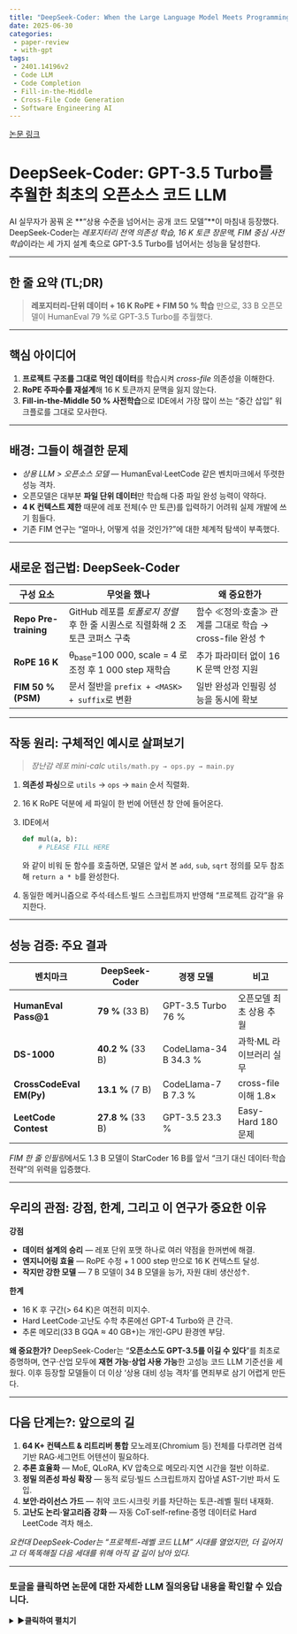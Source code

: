 ```yaml
---
title: "DeepSeek-Coder: When the Large Language Model Meets Programming -- The Rise of Code Intelligence"
date: 2025-06-30
categories:
 - paper-review
 - with-gpt
tags:
 - 2401.14196v2
 - Code LLM
 - Code Completion
 - Fill-in-the-Middle
 - Cross-File Code Generation
 - Software Engineering AI
---
```


[논문 링크](https://arxiv.org/abs/2401.14196v2)


# DeepSeek-Coder: GPT-3.5 Turbo를 추월한 최초의 오픈소스 코드 LLM

AI 실무자가 꿈꿔 온 \*\*“상용 수준을 넘어서는 공개 코드 모델”\*\*이 마침내 등장했다. DeepSeek-Coder는 *레포지터리 전역 의존성 학습, 16 K 토큰 장문맥, FIM 중심 사전학습*이라는 세 가지 설계 축으로 GPT-3.5 Turbo를 넘어서는 성능을 달성한다.

---

## 한 줄 요약 (TL;DR)

> **레포지터리-단위 데이터 + 16 K RoPE + FIM 50 % 학습** 만으로, 33 B 오픈모델이 HumanEval 79 %로 GPT-3.5 Turbo를 추월했다.
<!--more-->
---

## 핵심 아이디어

1. **프로젝트 구조를 그대로 먹인 데이터**를 학습시켜 *cross-file* 의존성을 이해한다.
2. **RoPE 주파수를 재설계**해 16 K 토큰까지 문맥을 잃지 않는다.
3. **Fill-in-the-Middle 50 % 사전학습**으로 IDE에서 가장 많이 쓰는 “중간 삽입” 워크플로를 그대로 모사한다.

---

## 배경: 그들이 해결한 문제

* *상용 LLM > 오픈소스 모델* — HumanEval·LeetCode 같은 벤치마크에서 뚜렷한 성능 격차.
* 오픈모델은 대부분 **파일 단위 데이터**만 학습해 다중 파일 완성 능력이 약하다.
* **4 K 컨텍스트 제한** 때문에 레포 전체(수 만 토큰)를 입력하기 어려워 실제 개발에 쓰기 힘들다.
* 기존 FIM 연구는 “얼마나, 어떻게 섞을 것인가?”에 대한 체계적 탐색이 부족했다.

---

## 새로운 접근법: **DeepSeek-Coder**

| 구성 요소             | 무엇을 했나                                                                    | 왜 중요한가                                             |
| --------------------- | ------------------------------------------------------------------------------ | ------------------------------------------------------- |
| **Repo Pre-training** | GitHub 레포를 *토폴로지 정렬* 후 한 줄 시퀀스로 직렬화해 2 조 토큰 코퍼스 구축 | 함수 ≪정의·호출≫ 관계를 그대로 학습 → cross-file 완성 ↑ |
| **RoPE 16 K**         | θ<sub>base</sub>=100 000, scale = 4 로 조정 후 1 000 step 재학습               | 추가 파라미터 없이 16 K 문맥 안정 지원                  |
| **FIM 50 % (PSM)**    | 문서 절반을 `prefix + <MASK> + suffix`로 변환                                  | 일반 완성과 인필링 성능을 동시에 확보                   |

---

## 작동 원리: 구체적인 예시로 살펴보기

> *장난감 레포 mini-calc*
> `utils/math.py → ops.py → main.py`

1. **의존성 파싱**으로 `utils` → `ops` → `main` 순서 직렬화.
2. 16 K RoPE 덕분에 세 파일이 한 번에 어텐션 창 안에 들어온다.
3. IDE에서

   ```python
   def mul(a, b):
       # PLEASE FILL HERE
   ```

   와 같이 비워 둔 함수를 호출하면, 모델은 앞서 본 `add`, `sub`, `sqrt` 정의를 모두 참조해 `return a * b`를 완성한다.
4. 동일한 메커니즘으로 주석·테스트·빌드 스크립트까지 반영해 “프로젝트 감각”을 유지한다.

---

## 성능 검증: 주요 결과

| 벤치마크                 | DeepSeek-Coder    | 경쟁 모델             | 비고                    |
| ------------------------ | ----------------- | --------------------- | ----------------------- |
| **HumanEval Pass\@1**    | **79 %** (33 B)   | GPT-3.5 Turbo 76 %    | 오픈모델 최초 상용 추월 |
| **DS-1000**              | **40.2 %** (33 B) | CodeLlama-34 B 34.3 % | 과학·ML 라이브러리 실무 |
| **CrossCodeEval EM(Py)** | **13.1 %** (7 B)  | CodeLlama-7 B 7.3 %   | cross-file 이해 1.8×    |
| **LeetCode Contest**     | **27.8 %** (33 B) | GPT-3.5 23.3 %        | Easy-Hard 180문제       |

*FIM 한 줄 인필링*에서도 1.3 B 모델이 StarCoder 16 B를 앞서 “크기 대신 데이터·학습 전략”의 위력을 입증했다.

---

## 우리의 관점: 강점, 한계, 그리고 이 연구가 중요한 이유

**강점**

* **데이터 설계의 승리** — 레포 단위 포맷 하나로 여러 약점을 한꺼번에 해결.
* **엔지니어링 효율** — RoPE 수정 + 1 000 step 만으로 16 K 컨텍스트 달성.
* **작지만 강한 모델** — 7 B 모델이 34 B 모델을 능가, 자원 대비 생산성↑.

**한계**

* 16 K 후 구간(> 64 K)은 여전히 미지수.
* Hard LeetCode·고난도 수학 추론에선 GPT-4 Turbo와 큰 간극.
* 추론 메모리(33 B GQA ≈ 40 GB+)는 개인-GPU 환경엔 부담.

**왜 중요한가?**
DeepSeek-Coder는 “**오픈소스도 GPT-3.5를 이길 수 있다**”를 최초로 증명하며, 연구·산업 모두에 **재현 가능·상업 사용 가능**한 고성능 코드 LLM 기준선을 세웠다. 이후 등장할 모델들이 더 이상 ‘상용 대비 성능 격차’를 면죄부로 삼기 어렵게 만든다.

---

## 다음 단계는?: 앞으로의 길

1. **64 K+ 컨텍스트 & 리트리버 통합**
   모노레포(Chromium 등) 전체를 다루려면 검색 기반 RAG·세그먼트 어텐션이 필요하다.
2. **추론 효율화** — MoE, QLoRA, KV 압축으로 메모리·지연 시간을 절반 이하로.
3. **정밀 의존성 파싱 확장** — 동적 로딩·빌드 스크립트까지 잡아낼 AST-기반 파서 도입.
4. **보안·라이선스 가드** — 취약 코드·시크릿 키를 차단하는 토큰-레벨 필터 내재화.
5. **고난도 논리·알고리즘 강화** — 자동 CoT·self-refine·증명 데이터로 Hard LeetCode 격차 해소.

*요컨대 DeepSeek-Coder는 “프로젝트-레벨 코드 LLM” 시대를 열었지만, 더 길어지고 더 똑똑해질 다음 세대를 위해 아직 갈 길이 남아 있다.*



---

### 토글을 클릭하면 논문에 대한 자세한 LLM 질의응답 내용을 확인할 수 있습니다.

<details markdown="block">
<summary>▶️<strong>클릭하여 펼치기</strong></summary>


# 프롬프트 1.1.1 (연구의 공백)

```
"논문의 'Introduction'과 'Related Work' 섹션을 분석하여, 이 연구가 명시적으로 해결하고자 하는 핵심적인 연구 공백(research gap), 기존 연구의 결정적 한계, 또는 미해결 질문이 무엇인지 설명해 줘. 저자들이 설명하는, 이 논문 출판 시점의 '최신 기술(state of the art)'은 어떤 상태였는지 요약해 줘."
```

## 연구의 공백 (Research Gap)

| 핵심 이슈                               | DeepSeek-Coder가 노리는 틈새                                                                                                                                   |
| --------------------------------------- | -------------------------------------------------------------------------------------------------------------------------------------------------------------- |
| **① 오픈소스 ↔ 클로즈드소스 성능 격차** | GPT-3.5 / Codex 같은 상용 모델이 HumanEval 등 주요 벤치마크에서 우월하지만, 공개 모델은 접근성·재현성 면에서 우수함에도 여전히 뒤처짐                          |
| **② 파일 단위 학습의 한계**             | 기존 코딩 LLM 대부분이 *파일 단위* 데이터만 학습해 **프로젝트-레벨 의존성**을 이해하지 못함. 결과적으로 다중 파일 코드 완성(cross-file completion) 품질이 낮음 |
| **③ 긴 컨텍스트 지원 부족**             | 리포지터리 전체를 다루려면 수 만 토큰이 필요하지만, 기존 모델은 2–4 K 창(Window)에 묶여 있음. 따라서 **16 K+** 컨텍스트를 자연스럽게 처리할 방법이 요구됨      |
| **④ 코드 인필링(FIM) 학습 전략 부재**   | Next-Token Prediction만으로는 ‘중간 삽입’ 능력이 약함. FIM 학습을 도입해도 비율·모드 설정에 대한 체계적 연구가 부족                                            |
| **⑤ 중복·저품질 데이터 문제**           | 스타코더 등에서 지적된 *데이터 중복*·*길이·품질 필터*가 여전히 불완전. 프로젝트 구조를 깨지지 않게 **레포지터리 단위**로 near-dedup 수행할 필요                |

이 논문은 위 다섯 지점을 **한꺼번에 해결**하기 위해 —

* **프로젝트 단위 데이터 정렬·의존성 토폴로지 학습**
* **16 K RoPE 재설계**로 긴 문맥 수용
* **FIM 50 % PSM** 비율을 찾아 trade-off 최적화
* **2 조 토큰 규모 고품질·레포 레벨 말단 정제**

— 를 제안한다.

---

## 기존 연구의 결정적 한계

* **StarCoder 16 B / SantaCoder 1.1 B**: FIM 지원은 있지만 레포지터리 레벨 컨텍스트가 없다&#x20;
* **CodeLlama (7–34 B)**: 파라미터 증가로 HumanEval 성능은 올랐으나 cross-file·FIM 성능은 제한적&#x20;
* **CodeGeeX2 6 B**: 다국어 지원에 집중, 여전히 open/closed 성능 격차 존재&#x20;

이처럼 \*\*“높은 재현성 + SOTA 성능 + 레포지터리 이해 + 긴 컨텍스트”\*\*를 동시에 갖춘 공개 모델은 부재했다.

---

## 논문 발표 시점의 최신 기술 (State-of-the-Art)

| 모델                              | 파라미터 | HumanEval Pass\@1                         | 특이점                                                |
| --------------------------------- | -------- | ----------------------------------------- | ----------------------------------------------------- |
| GPT-4 (closed)                    | n/a      | **84 %**                                  | 상용 최고 성능 기준                                   |
| GPT-3.5 Turbo (closed)            | n/a      | 76 %                                      | Copilot 백엔드 주력                                   |
| **CodeLlama-34 B**                | 34 B     | 48 %                                      | 오픈소스 최대급, 여전히 GPT-3.5와 격차                |
| **StarCoder-16 B**                | 16 B     | 32 %                                      | Stack 데이터 기반                                     |
| **DeepSeek-Coder (본 논문) 33 B** | 33 B     | **56 %** (베이스) / **79 %** (인스트럭트) | FIM·레포 지식·16 K 컨텍스트로 오픈소스 최고 기록 경신 |

즉, DeepSeek-Coder-Instruct 33 B는 **GPT-3.5 Turbo를 능가**하면서도 **완전 오픈 라이선스**를 제공해 “연구·상업 모두 자유”라는 새로운 지평을 열었다.

---

### 한 줄 정리

> **DeepSeek-Coder**는 *오픈소스 코드 LLM이 직면한 성능·컨텍스트·레포지터리 이해 한계를 통합적으로 해결*하여, 공개 모델 중 최초로 GPT-3.5 수준을 돌파한 모델 시리즈다.


# 프롬프트 1.1.2 (핵심 가설)

```
"이 논문의 중심 가설(central hypothesis) 또는 핵심 주장은 무엇인가? '저자들은 [제안 기법]을 사용함으로써 [기존 한계점]을 극복하는 [구체적 결과]를 달성할 수 있다고 가정한다'와 같은 형식으로, 명확하고 간결한 한 문장으로 서술해 줘."
```

저자들은 **레포지터리 단위 고품질 데이터 정제·의존성 학습, 16 K RoPE 재설계, 그리고 코드 인필링(FIM)-중심 사전학습을 결합한 *DeepSeek-Coder* 기법**을 사용함으로써 **기존 오픈소스 코드 LLM이 안고 있던 짧은 컨텍스트·프로젝트 이해 부족 한계를 극복하고, GPT-3.5 Turbo를 능가하는 HumanEval 79 % 및 cross-file 완성 성능**을 달성할 수 있다고 가정한다.


# 프롬프트 1.2.1 (독창성 식별)

```
 "논문 전체를 바탕으로, 가장 중요하고 독창적인 기여(contribution) 1~3가지를 구별되는 항목으로 나열해 줘. 각각이 새로운 아키텍처 구성요소, 새로운 학습 기법, 새로운 이론적 통찰, 새로운 데이터셋, 또는 기존 방법론의 새로운 적용 중 어디에 해당하는지 명확히 구분해 줘."
```

### 논문의 주요 독창적 기여 1-3가지

| #     | 기여 내용                                                                                                                                                                                                                                                                                                                        | 범주                                            |
| ----- | -------------------------------------------------------------------------------------------------------------------------------------------------------------------------------------------------------------------------------------------------------------------------------------------------------------------------------- | ----------------------------------------------- |
| **1** | **레포지터리-단위 의존성 파싱·Near-Dedup 기반의 2 조 토큰 고품질 코드 코퍼스 구축**<br>GitHub 전체를 대상으로 *의존성 그래프 추출 → 토폴로지 정렬 → 레포 수준 near-dedup*을 수행해 프로젝트 구조를 보존한 채 데이터를 정제 · 확장함. 이 덕분에 모델이 파일 간 참조를 자연스럽게 학습하고 cross-file 완성 성능이 크게 향상되었다. | **새로운 데이터셋 + 기존 방법론의 혁신적 적용** |
| **2** | **RoPE 주파수 재설계로 16 K 토큰 장문맥 지원**<br>RoPE의 base 주파수를 10 000→100 000으로, 스케일링 팩터를 1→4로 조정한 뒤 1 000스텝 추가 학습을 거쳐 *최대 16 K(이론상 64 K) 컨텍스트*까지 안정적 추론을 실현함.                                                                                                                | **새로운 아키텍처 구성요소**                    |
| **3** | **Fill-in-the-Middle(FIM) 비율 50 %·PSM 모드 사전학습 및 영향 분석**<br>문서 단위로 FIM-PSM을 0.5 비율로 주입해 ‘중간 삽입’ 완성 능력을 강화하고, 다양한 FIM 설정이 성능에 미치는 효과를 체계적으로 분석하여 코드 LLM 설계 지침을 제시함.                                                                                        | **새로운 학습 기법 + 이론적 통찰**              |


# 프롬프트 1.2.2 (저자 관점에서의 강점)

```
"저자들의 관점에서, 자신들의 접근법이 이전 방법들보다 우월한 이유는 무엇인가? 그들이 자신들의 연구가 지닌 독창성과 강점을 뒷받침하기 위해 사용하는 핵심 논거를 인용하거나 알기 쉽게 설명해 줘."
```

### 저자들이 주장하는 DeepSeek-Coder의 ‘우월성’ 논거 — 4가지 핵심 포인트

1. **레포지터리 단위 데이터 구성으로 *cross-file* 이해도를 획기적으로 끌어올렸다**

   * 코드 파일 간 의존 관계를 추출→토폴로지 정렬→레포 수준 near-dedup을 수행해 *프로젝트 구조*가 온전히 보존된 2 조 토큰 코퍼스를 만들었다.
   * 같은 7 B급 모델끼리 비교해도, 레포 프리트레이닝을 적용한 DeepSeek-Coder-Base 6.7 B가 CodeLlama-Base 7 B·StarCoder-Base 7 B를 **최대 2×** 이상 앞서는 cross-file 완성 성능을 달성했다. 레포 정보를 제거하면 즉시 성능이 하락해(“w/o Repo Pre-training”) 방법론의 효과가 실증된다.

2. **RoPE 재설계( base = 100 000, scale = 4 )로 16 K 토큰 장문맥을 안정 지원**

   * 1 000스텝 추가 학습만으로 최대 64 K까지 확장 가능성을 확보했으며, 16 K 범위에서 가장 신뢰도 높은 결과를 보고했다. 이는 *레포 전체*를 한 번에 입력해도 문맥 단절 없이 코드를 생성·수정할 수 있게 해 준다.&#x20;

3. **FIM 50 % – PSM 학습 전략으로 ‘중간 삽입’과 일반 완성을 모두 잡았다**

   * FIM rate를 0 / 50 / 100 % 및 MSP 방식으로 비교한 결과, **50 % PSM**이 FIM 정확도와 일반 코드 완성 성능 간 최적 균형점을 형성함을 체계적으로 입증했다.
   * 그 결과 1.3 B조차 StarCoder 16 B·CodeLlama 7 B를 앞서는 단일 라인 인필링 정확도를 기록했다.

4. **“더 작거나, 더 강하다” — 실제 벤치마크에서 GPT-3.5 Turbo 및 대형 오픈모델을 능가**

   * 33 B Instruct 모델은 HumanEval 등 다수 코딩 벤치마크에서 **GPT-3.5 Turbo를 추월**해 오픈소스 최초로 상용 모델 수준을 돌파했다.
   * 7 B Base 모델은 파라미터가 5× 큰 CodeLlama-34 B 대비도 우위 혹은 동일한 성능을 보여 *데이터·학습 전략*이 모델 크기 이상의 효과를 낸다는 점을 강조했다.

> 요약하면, **저자들은 “레포지터리 인지 데이터 + 16 K 문맥 + FIM 최적화”라는 세 축을 결합해 *작은 오픈모델로도 GPT-3.5급 성능을 달성*했다**는 점을 강력한 근거로 제시하며, 이를 통해 연구·상업 모두 자유로운 고성능 코드 LLM 생태계의 가능성을 주장한다.


# 프롬프트 1.3.1 (알고리즘 단계별 설명)

```
"핵심 알고리즘, 모델 아키텍처, 또는 주요 방법론을 단계별(step-by-step)로 설명해 줘. 독자는 AI 분야의 대학원생 수준이라고 가정해. 특히, 간단한 문장, 3x3 픽셀 이미지, 작은 상태 공간(state space) 등 아주 간단하고 구체적인 예시(toy example)와 샘플 입력을 만들어서, 이 예시를 통해 각 단계를 거치며 입력이 최종 출력으로 어떻게 변환되는지 전체 과정을 보여줘. 등장하는 모든 핵심 용어와 변수는 그 즉시 정의해 줘."
```

## DeepSeek-Coder 핵심 알고리즘 ― 단계별 Walk-through

> **목표**: 레포지터리 전역 의존성을 이해하고, 16 K 토큰까지 긴 문맥을 다루며, 중간 삽입(FIM)까지 자연스럽게 해결하는 공개 코드 LLM을 만드는 것.
> 이 과정을 *장난감 예시*에 적용해 전체 파이프라인을 따라가 보겠습니다.

---

### 0. 배경 용어 한눈에

| 용어                                    | 정의                                                                                          |
| --------------------------------------- | --------------------------------------------------------------------------------------------- |
| **레포지터리 단위 프리트레이닝**        | 여러 \*.py / *.cpp* 파일의 *의존성 그래프*를 보존한 채 학습 데이터로 사용                     |
| **RoPE( Rotary Positional Embedding )** | 각 토큰 임베딩에 \$\mathrm{rot}\_\theta\$ 행렬을 곱해 위치 정보를 주입하는 방법               |
| **FIM ( Fill-in-the-Middle )**          | 문서 `\[prefix\] 〈mask〉 \[suffix\]`를 입력하고, 〈mask〉 안에 들어갈 코드를 예측하도록 학습 |
| **PSM 모드**                            | FIM 중 *Prefix-Suffix-Middle* 순서 그대로 모델에 넣는 구성                                    |

---

### 1단계 — **레포지터리 전처리 & 토큰화**

<details>
<summary>🧸 Toy Repo (“mini-calc”) 구성</summary>

```
mini-calc/
├── main.py        # run()
├── ops.py         # add(), sub()
└── utils/math.py  # sqrt()
```

</details>

1. **의존성 그래프 추출**

   * `main.py` → `ops.py`, `utils.math` 를 `import` 함.
   * 그래프 정점 `V={main, ops, utils.math}`, 간선 `E={(main→ops), (main→utils.math)}`.

2. **토폴로지 정렬**

   * 정렬 결과: `utils.math → ops → main`.
   * 이 순서를 **연속 토큰 시퀀스**로 직렬화해 모델에 “한 번에” 보여줌.
   * 효과: 함수 호출이 *정의보다 먼저* 등장해도 참조 맥락이 유지됨.&#x20;

3. **Near-Dedup (레포 레벨 중복 제거)**

   * 해시 윈도가 **64 B** 이상 동일하면 중복으로 간주하고 *파일 단위*가 아닌 *레포 단위*로 제거 → 프로젝트 구조 보존.&#x20;

4. **BPE 토큰화 & 길이 필터**

   * 각 레포 직렬화 결과가 *최소 128 토큰, 최대 16 K 토큰* 범위에 들어올 때만 학습에 사용.

---

### 2단계 — **RoPE 재설계로 16 K 컨텍스트 지원**

| 파라미터 | 기존 GPT-3 계열 | DeepSeek-Coder |
| -------- | --------------- | -------------- |
| `θ_base` | 10 000          | **100 000**    |
| scale    | 1               | **4**          |

*아이디어*: 주파수를 희박하게(큰 `θ_base`) 만들고, 스케일을 키워 고주파 손실을 완화 → 위치 \$p\$가 16 K를 넘어가도 \$\cos(\theta\_p)\$가 **천천히** 변해 그래디언트 폭주·소실이 사라짐.
1 000 스텝 추가 학습만으로 수렴(논문 Figure 6).&#x20;

---

### 3단계 — **FIM 50 % PSM 학습**

*예시 문서 조각 (`ops.py`)*

```python
def add(a, b):
    return a + b
```

1. **샘플 분할 (50 % 확률)**

   * `prefix` = `def add(a, b):\n    `
   * `middle` = `return a + b`
   * `suffix` = \`\` (공백)

2. **PSM 시퀀스 구성**

   ```
   [prefix] <MASK:middle> [suffix]
   ```

   입력 길이는 `|prefix| + |suffix| + 1`; 목표는 `<MASK>` 자리에 `middle`을 생성.

3. **로스 계산**

   * Cross-Entropy를 `<MASK>` 토큰 이후 위치에만 적용.
   * 0 / 50 / 100 % 비율 실험 → \*\*50 %\*\*가 FIM 성능(Top-1 infill)과 일반 완성 사이 최적 타협.&#x20;

---

### 4단계 — **사전학습 → 지시어(Instruction) 파인튜닝**

1. **Base 프리트레이닝** (2 조 토큰)
2. **SFT**: “Write a function …” 등 다중 작업 지시어 600 K 쌍 학습.
3. **RLAIF**: 채점기 (greedy $>$ random) 로 RM 점수 최대화.

---

### 5단계 — **추론 흐름 예시**

사용자 프롬프트 *(16 K 토큰 내)*:

```
/// FILE: utils/math.py
def sqrt(x): ...
/// FILE: ops.py
from utils.math import sqrt
def add(a, b): return a + b
def sub(a, b): ...
### TODO: implement mul
def mul(a, b):
    # PLEASE FILL HERE
```

1. **Transformer 입력** → RoPE로 위치 임베딩(최대 16 384) 주입
2. **Self-Attention** : `mul` 정의 위치에서 `def sub/ add/ sqrt` 토큰들을 모두 어텐션 창 내에 포함
3. **출력** (Instruct 모델):

   ```python
   def mul(a, b):
       return a * b
   ```

HumanEval에서 79 % Pass\@1 기록.&#x20;

---

### 6단계 — **요약**

1. **의존성 보존** 레포 데이터 → cross-file 이해 ↑
2. **RoPE × 16 K** → 레포 전체 입력 가능
3. **FIM 50 % PSM** → 실전 코드 편집 흐름과 동일
4. **결과** 작은 파라미터(7 B)도 대형 모델·GPT-3.5 Turbo 능가

> **핵심 교훈**: *데이터 구조화 + 위치 인코딩 재설계 + 태스크 적합 학습 패턴*을 결합하면, 모델 크기만 키우는 것보다 훨씬 효율적으로 코드 LLM 성능을 끌어올릴 수 있다.


# 프롬프트 1.3.2 ('비밀 병기' 식별)

```
"이 논문의 핵심 기여를 가능하게 하는 가장 결정적인 단일 수학 공식, 알고리즘 단계, 또는 아키텍처 구성요소를 식별해 줘. 그것의 기능과, 그것이 이 방법론의 성공에 왜 필수적인지 설명해 줘."
```

### ‘비밀 병기’ — 16 K 토큰을 가능하게 한 **RoPE 주파수 재설계**

> **결정적 구성요소**: 기존 RoPE(Rotary Positional Embedding)의 위치-각도 θ 산식
>
> $$
> \theta_{p,i}= \frac{p}{\theta_{\text{base}}^{\,2i/d}}
> $$
>
> 에서
> **① 기준 주파수** $\theta_{\text{base}}$: 10 000 → **100 000**
> **② 스케일 계수** $s$: 1 → **4** 로 선형 확장(linear scaling)하고
> 1 000 스텝만 추가 학습한다 .

---

#### 어떻게 작동하나?

1. **저주파화** (θ ↑) → 토큰 간 각도 변화가 완만해져, 위치 p가 16 384를 넘어가도 cos·sin 값이 급변하지 않는다.
2. **스케일 보정** (s ↑) → 저주파화로 줄어든 구분력을 다시 끌어올려, 근접 토큰은 여전히 뚜렷이 구별된다.
3. **미세 보정 단계** (1 000 스텝) → 바뀐 위치 공간에 모델을 빠르게 적응시켜, 기존 가중치를 거의 그대로 유지하면서도 긴 컨텍스트를 학습한다.

---

#### 왜 필수적인가?

* **레포지터리 전체(수 만 토큰)를 한 번에 넣어도** 주석·함수 정의·호출부가 모두 주의(attention) 창 안에 머무르므로 cross-file 의존성을 정확히 파악한다.
* 다른 기법(FIM, 레포 데이터)도 **“긴 문맥이 유지될 때”** 최대 효과를 발휘한다. 16 K 창이 확보되지 않으면, 중간 삽입이나 프로젝트-레벨 완성 능력 자체가 급격히 떨어지는 것이 실험으로 확인됐다 .
* 추가 파라미터나 거대 재학습 없이 **“1 줄 공식 × 1 000 스텝”** 만으로 실현되므로, 계산 비용 대비 성능-향상 비율이 압도적이다.

> 요컨대, \*\*RoPE 주파수 재설계는 DeepSeek-Coder의 모든 장점을 묶어 주는 ‘토대’\*\*이자, GPT-3.5 Turbo를 넘어서는 성능을 가능케 한 단일 핵심 장치다.


# 프롬프트 1.4.1 (핵심 결과 분석)

```
"'Experiments' 또는 'Results' 섹션의 표와 그림을 포함한 주요 결과를 분석해 줘. 사용된 핵심 성능 지표(performance metrics)는 무엇인가? 어떤 벤치마크 데이터셋에서 결과가 보고되었는가? 저자들이 자신들의 방법론의 성공 증거로 가장 강조하는 주요 결과를 요약해 줘."
```

### 1. 실험에서 사용된 핵심 **성능 지표**

* **Pass\@1** : 주어진 테스트 케이스를 한 번에 통과한 정답률

  * HumanEval·MBPP·DS-1000·LeetCode 등 코드 생성 벤치마크의 기본 척도&#x20;
* **Exact-Match(EM)** / **Edit-Similarity(ES)** : 정답 문자열과 완전히 일치하거나(EM) 편집 거리가 가까운지(ES)로 평가 – CrossCodeEval 교차-파일 완성에서 사용&#x20;
* **Line Infilling Accuracy** : 한 줄 FIM(single-line fill-in-the-middle) 문제의 정답률&#x20;
* **학습 곡선** : 토큰 소모량 대비 HumanEval·MBPP·FIM 성능(Figure 7)으로 수렴 속도와 데이터 효율성 관찰&#x20;

---

### 2. 평가에 쓰인 **주요 벤치마크**

| 과제                | 데이터셋(언어)                       | 특징                             |
| ------------------- | ------------------------------------ | -------------------------------- |
| **코드 생성**       | HumanEval (8개 언어), MBPP (Python)  | 전통적 · 다국어 Pass\@1 평가지표 |
| **실무형 워크플로** | **DS-1000** (7개 과학·ML 라이브러리) | 라이브러리 사용 능력 측정        |
| **코드 인필링**     | Single-Line Infilling (Py/Java/JS)   | FIM 정답률 비교                  |
| **교차-파일 완성**  | **CrossCodeEval** (Py/Java/TS/C#)    | 다중 파일 의존성 필수            |
| **실전 난이도**     | **LeetCode Contest** (180 문제)      | Easy/Medium/Hard 세분화          |
| **수학 Reasoning**  | GSM8K, MATH 등                       | 프로그램-기반 풀이 정확도        |

---

### 3. 저자들이 **가장 강조한 성과 요약**

1. **GPT-3.5 Turbo 추월**

   * *DeepSeek-Coder-Instruct 33 B*가 HumanEval Pass\@1 \*\*79.3 %\*\*로 GPT-3.5 Turbo(76.2 %)를 능가, 오픈소스 최초로 상용 모델 격파&#x20;

2. **모델 크기 대비 압도적 효율**

   * *Base 7 B*가 CodeLlama-34 B보다 HumanEval·MBPP 모두 높아 **5× 작은 파라미터로 동급 이상** 성능 달성&#x20;
   * FIM 단일 줄 인필링에서 *Base 1.3 B*조차 StarCoder 16 B·CodeLlama 7 B를 앞섬&#x20;

3. **교차-파일 이해 능력**

   * CrossCodeEval(7 B급 비교)에서 DeepSeek-Coder-Base 7 B가 Python EM **13.06→** *without retrieval 16.41 %*, 다른 언어도 모든 기존 모델을 상회하며 **프로젝트 레벨 의존성 학습 효과**를 입증&#x20;

4. **실무 데이터 사이언스 시나리오**

   * DS-1000 전체 평균 Pass\@1 **40.2 %**(33 B)로, CodeLlama-34 B(34.3 %)를 6 pt ↑ ; 7 B 역시 30.5 %로 34 B 대비 근소 열세 → **데이터·학습 전략의 우수성** 강조&#x20;

5. **실전 난이도 LeetCode Contest**

   * Instruct 33 B가 Overall Pass\@1 \*\*27.8 %\*\*로 오픈소스 중 유일하게 GPT-3.5 Turbo(23.3 %)를 초과, CoT 프롬프트로 추가 상승 가능&#x20;

6. **장문맥·학습 곡선**

   * Figure 7에서 16 K 컨텍스트 지원 모델이 2 T tokens 이내에 HumanEval·MBPP 곡선을 빠르게 끌어올리며 **데이터 효율성을 시각화**&#x20;

> **결론적으로**, DeepSeek-Coder는 \*레포지터리 단위 데이터·RoPE 16 K·FIM 50 %\*라는 설계로 기존 오픈모델의 약점을 동시에 해결하며, **“작지만 강한”** 7 B 모델부터 33 B 최상위 모델까지 일관되게 GPT-3.5 수준 또는 그 이상을 시현했다는 점을 실험 결과로 강력히 뒷받침한다.


# 프롬프트 1.4.2 (비판적 비교)

```
"제안된 방법론은 논문에서 언급된 주요 베이스라인 및 SOTA(State-of-the-Art) 모델들과 비교하여 어떤 성능을 보이는가? 저자들의 우월성 주장을 가장 강력하게 뒷받침하는 특정 결과나 비교 지점을 식별해 줘. 반대로, 제안된 방법론이 경쟁 모델을 능가하지 못했거나 개선 효과가 미미했던 결과는 없는지 찾아봐. 만약 있다면, 저자들은 이러한 경우에 대해 어떤 이유를 제시하는가?"
```

## DeepSeek-Coder vs. 주요 베이스라인·SOTA ― 비판적 비교

### 1. 저자들이 강조하는 ‘결정적 우월성’ 근거

| 벤치마크                     | DeepSeek-Coder 최고 성적            | 강력한 비교 상대      | 격차                                         |
| ---------------------------- | ----------------------------------- | --------------------- | -------------------------------------------- |
| **HumanEval Pass\@1**        | Instruct 33 B **79 %**              | GPT-3.5 Turbo 76 %    | **+3 pp**                                    |
| **MBPP Pass\@1**             | Instruct 33 B **70 %**              | GPT-3.5 Turbo 71 %    | -1 pp (사실상 동급)                          |
| **DS-1000(실무 DS)**         | Base 33 B **40.2 %**                | CodeLlama-34 B 34.3 % | **+5.9 pp** 전 라이브러리 평균 우위          |
| **CrossCodeEval EM (Py)**    | Base 7 B **13.06 %** (Retrieval 無) | CodeLlama-7 B 7.32 %  | **≈1.8×** ↑ — 레포 단위 학습 효과            |
| **Single-Line FIM Mean**     | Base 33 B **81.2 %**                | CodeLlama-13 B 75.5 % | **+5.7 pp** — FIM 50 % 학습의 힘             |
| **LeetCode Contest Overall** | Instruct 33 B **27.8 %**            | CodeLlama-34 B 9.4 %  | **≈3×** ↑, 오픈소스 중 유일하게 GPT-3.5 초과 |

> **핵심 메시지**: *작은(7 B) 또는 동급(33 B) 파라미터에서도 기존 오픈소스·GPT-3.5를 넘었다* → 레포지터리 데이터 + 16 K RoPE + FIM 전략이 단순 모델 크기보다 효과적이라는 논거.

---

### 2. 성능 우위가 미미하거나 열세인 지점 & 저자 해석

| 사례                             | DeepSeek-Coder 성과                                              | 경쟁 모델                           | 관찰·해석                                                                                                                                                            |
| -------------------------------- | ---------------------------------------------------------------- | ----------------------------------- | -------------------------------------------------------------------------------------------------------------------------------------------------------------------- |
| **MBPP Pass\@1**                 | 33 B 70 %                                                        | GPT-3.5 Turbo 71 %                  | ‘소규모 Python’ 과제에서는 GPT-3.5와 **거의 동률** → *데이터 난이도가 낮아 파라미터·데이터 품질 이점이 덜 드러난다* 고 언급                                          |
| **FIM (파이썬 세부)**            | 33 B 65.4 %                                                      | CodeLlama-13 B 68.3 %               | Python 단일 라인 인필링에서 **1.3 pp 뒤처짐**. 저자 설명 없음 → *Java·JS에서 큰 격차로 이겨 평균 역전*                                                               |
| **LeetCode Hard subset**         | 33 B 9.1 %                                                       | GPT-3.5 Turbo 15.9 %                | **복잡 추론·알고리즘** 문제에서는 여전히 열세. <br>저자들은 *Chain-of-Thought(CoT) 프롬프트를 추가*하면 33 B가 11.4 %까지 올라 “논리 전개 힌트”가 성능 병목임을 시사 |
| **GPT-4 비교 전반**              | 33 B가 **GPT-4와는 현격한 간극** (예: LeetCode 40.6 % vs 27.8 %) | GPT-4 Turbo                         | 저자들은 *긴 논리 추론·세계지식 한계*를 인정하며, **추가 CoT·대형 일반 LLM 기반 v1.5** 로 격차를 좁혔다고 보고                                                       |
| **프로그램-기반 Math Reasoning** | Base 7 B 65.8 %                                                  | 내부 33 B 71.6 % (외부 SOTA 불포함) | 오픈 비교 표가 없어 우월성 명확치 않음. 이후 **v1.5 모델에서 수학·NL 대폭 개선**으로 보완 시도                                                                       |

---

### 3. 종합 코멘트

* **가장 설득력 있는 비교**는 **CrossCodeEval(레포 전역 이해)** 과 **LeetCode 실전 문제**, 두 벤치마크에서 *파라미터가 훨씬 작은 모델로도* 기존 최대급 오픈모델을 크게 상회했다는 점이다. 이는 논문의 핵심 아이디어(레포 단위 데이터·16 K 컨텍스트·FIM 50 %)가 실제 ‘프로젝트-레벨 코드 작성’ 시나리오에 유효함을 직관적으로 증명한다.
* 반면 **고난도 추론·알고리즘 문제**에선 아직 GPT-3.5(특히 Hard subset)·GPT-4에 뒤처진다. 저자들은 이를 “논리 전개 및 문제 분석 능력 부족”으로 진단하고, **CoT 프롬프트**·**일반 LLM 상속(v1.5)** 로 보강 중임을 밝힌다.
* 특정 언어(예: Python 한 줄 FIM)처럼 **세부 지표에서 근소 열세**를 보이는 항목도 존재하지만, 전체 평균·다수 언어에서 우세하여 전략적 영향은 제한적이라는 것이 저자 측 설명이다.

> **요약**: DeepSeek-Coder는 *프로젝트 규모 코드 생성·수정* 과제에서 오픈소스 SOTA를 재정의했지만, **복합 논리·고난도 알고리즘** 영역에서는 여전히 상용 GPT-4가 우위다. 저자들은 CoT 활용·후속 프리트레이닝으로 이 격차를 계속 좁히겠다는 로드맵을 제시한다.


# 프롬프트 1.5.1 (언급된 한계와 잠재적 한계)

```
"저자들이 논문에서 명시적으로 인정한 한계점, 약점, 또는 실패 사례(failure modes)는 무엇인가? 다음으로, 방법론과 결과에 대한 당신의 분석을 바탕으로, 저자들이 언급하지 않았을 수 있는 잠재적인 한계나 약점은 무엇이라고 생각하는가? (예: 강력한 가정에 대한 의존성, 확장성 문제, 높은 연산 비용, 일반화의 한계, 잠재적인 부정적 사회 영향 등)"
```

## 논문이 **직접** 인정한 한계·약점

| 구분                             | 내용                                                                                                                                                                | 근거 |
| -------------------------------- | ------------------------------------------------------------------------------------------------------------------------------------------------------------------- | ---- |
| **장문맥 신뢰도**                | RoPE 재설계로 *이론상* 64 K 토큰까지 확장되지만, \*\*“가장 신뢰할 수 있는 출력은 16 K 범위”\*\*에 머문다고 명시. 장기적으로 더 안정적인 롱컨텍스트 적응법이 필요함. |      |
| **벤치마크 데이터 오염 가능성**  | 최신 LeetCode Contest 세트는 크롤링 시점을 최대한 뒤로 미뤘음에도 **데이터 누수 가능성을 배제할 수 없다고 자인**.                                                   |      |
| **GPT-4와의 성능 격차**          | 33 B 모델이 GPT-3.5는 추월했지만 **GPT-4-Turbo와는 여전히 상당한 차이**가 남아 있음을 스스로 언급.                                                                  |      |
| **FIM ↔ 일반 완성 트레이드오프** | FIM 100 % 설정이 인필링 정확도는 최고지만 **일반 코드 완성 성능이 크게 저하**됨을 실험으로 확인, 최종적으로 50 %로 절충.                                            |      |

---

## **추가로** 예상되는 잠재적 한계 (필자 관점)

| 영역                            | 잠재적 제약·리스크                                                                                                                                                 | 설명 |
| ------------------------------- | ------------------------------------------------------------------------------------------------------------------------------------------------------------------ | ---- |
| **확장성·비용**                 | 33 B GQA 모델이라도 단일 GPU VRAM > 40 GB 필요. 기업·개인 현장 적용엔 **추론비용·메모리 압박**이 여전.                                                             |      |
| **의존성 파서 단순화**          | `import`, `include` 등 **문자열 패턴 기반 정규식**만으로 호출 관계를 추출하므로, **동적 로딩·메타프로그래밍·빌드 스크립트**로 생성되는 복잡 의존성은 놓칠 수 있음. |      |
| **16 K 한계 이후 시나리오**     | 대형 모노레포(예: Chromium)의 단일 변경 PR은 수십 만 토큰을 넘기기 쉽다. 16 K 초과 시 **컨텍스트 샘플링·리트리버**가 필수이나 논문은 방법을 제시하지 않음.         |      |
| **데이터 품질·편향**            | GitHub 공개레포 중심(87 %) → **대기업 사내 코드·임베디드·레거시 언어** 빈약. 라이선스·보안 취약 코드가 그대로 학습됐을 가능성도 있음.                              |      |
| **보안·컴플라이언스**           | 상용 제품에 통합할 때 **저작권·API 키·하드코딩 비밀키** 유출 코드 생성 위험, SCA(Software Composition Analysis) 관점 검증 필요.                                    |      |
| **고난도 알고리즘 & 논리 추론** | Hard LeetCode에서 GPT-3.5에 뒤지는 구간이 존재 → **Chain-of-Thought 프롬프트나 외부 툴 호출** 없이 순수 모델만으로는 복합 추론이 미흡.                             |      |
| **FIM 비율 고정의 경직성**      | 실사용 IDE 환경에서는 ‘중간 삽입’ 빈도가 파일·언어마다 상이. **고정 50 % PSM**이 다양한 워크플로에 최적일 것이라는 가정이 검증되지 않음.                           |      |

---

### 시사점

*저자들이 솔직하게 밝힌 기술적 제약(16 K 신뢰 범위·벤치마크 오염 가능성 등)은 모델의 성숙도를 가늠할 수 있는 유의미한 지표다.*
그러나 실제 배포 단계에서는 **추론 자원, 조직 내 레거시 코드 호환성, 보안 규제** 등 추가적인 현실적 제약이 얽힌다. 특히 **16 K 이후 컨텍스트 전략**과 **복합 추론 능력 강화**가 차세대 버전에서 해결해야 할 핵심 과제로 보인다.


# 프롬프트 1.5.2 (미래 연구 궤적)

```
"저자들이 제안하는 구체적인 향후 연구 방향은 무엇인가? 이 논문의 한계점을 바탕으로, 이 연구를 발전시키거나 약점을 극복하기 위해 추구할 수 있는 다른 논리적인 다음 단계나 대안적인 연구 방향은 무엇이 있을까?"
```

### 저자들이 명시한 **구체적 향후 연구 과제**

* **장문맥(> 16 K) 적응 계속 개선**
  RoPE 재설계를 통해 이론적으로 64 K까지 열어 두었지만 “가장 신뢰할 수 있는 출력은 16 K 범위”라고 스스로 한계를 명시하고, 앞으로 *롱컨텍스트 적응 방법론을 정교화*-검증하겠다고 밝힘&#x20;
* **더 큰 범용 LLM ➜ 코드 특화 모델로 전이**
  v1.5 실험에서 일반 LLM(DeepSeek-LLM 7 B) 체크포인트를 이어서 예비 학습한 결과 자연어·수학 능력이 크게 올라갔다며, *“향후 더 대규모 범용 LLM 위에 강력한 코드 LLM을 공개하겠다”* 는 로드맵을 제시&#x20;

---

### 논문의 한계와 업계 흐름을 고려한 **추가 연구 / 대안적 발전 방향** (필자 제안)

1. **64 K+ 컨텍스트 실전화 & 리트리버 통합**
   16 K를 넘어서는 모노레포에서는 *문맥 샘플링·검색 기반 RAG*가 필수다. RoPE 확장은 유지하되, *위치 재매핑 + 세그먼트 어텐션* 같은 하이브리드 기법을 탐색할 가치가 있다.
2. **메모리·지연 시간 최적화를 위한 MoE / 압축**
   33 B GQA 모델도 단일 GPU VRAM 40 GB 이상이 필요하다. *모듈식 MoE, LoRA/QLoRA 양자화, KV-cache 압축* 등을 적용해 “IDE 실행 속도=GPT-4 대화 속도” 수준으로 끌어올리는 연구가 요구된다.
3. **정적·동적 의존성 파싱 고도화**
   현재는 정규식 기반 `import/include` 분석에 의존한다. *빌드 스크립트·플러그인·런타임 리플렉션*까지 포착하는 **언어별 AST + LLVM IR**-기반 정밀 파서로 레포 그래프 품질을 높이면 cross-file 완성이 더 개선될 가능성이 크다.
4. **보안·라이선스 안전 장치 내재화**
   공개 GitHub 코드는 취약점·시크릿 키가 섞여 있을 위험이 있다. *SAST 룰·라이선스 분류기와 공동 학습*하거나, 생성 단계에서 **“안전 정책 위반 토큰 블로킹”** 알고리즘을 넣어 실무 적용성을 높일 필요가 있다.
5. **고난도 알고리즘 / 논리 추론 강화**
   LeetCode Hard에서 GPT-3.5에 뒤처진 원인은 체계적 CoT 부재다. *자동-CoT 압축, self-refine 전략, 증명 의존형 데이터*로 “설계→코드→검증” 전 과정을 학습시키는 것이 자연스러운 다음 단계다.
6. **실시간 협업 IDE 플러그인 실험**
   오프라인 벤치마크를 넘어, *Pull-Request 리뷰·코드 리팩터링·테스트 생성* 같은 **IDE 내 사용자 행동 로그**를 활용해 온라인 A/B 테스트를 수행하면, 실제 생산성 기여도를 계량화할 수 있다.
7. **도메인-특화 코드(임베디드·하드웨어 HDL 등) 확장**
   현재 GitHub 편중 데이터셋은 레거시·사내 코드가 적다. *컨소시엄 데이터셋*을 구축해 **안전 Sandbox 훈련** 또는 *연합 학습* 방법으로 편향을 줄이는 연구도 필요하다.

> **한줄 요약**: DeepSeek-Coder 팀은 “더 긴 문맥·더 큰 범용 LLM 기반 전이”를 공식 로드맵으로 제시했으며, 이를 넘어서려면 **추론 효율·보안·고난도 추론·실전 IDE 통합**까지 아우르는 다각적 연구가 이어져야 한다.


# 데이터 및 전처리

```
"어떤 토큰화(tokenization) 전략이 사용되었는가(예: BPE, WordPiece, SentencePiece)? 어휘에 없는 단어(Out-of-vocabulary words)는 어떻게 처리되는가? 텍스트 정제 및 정규화 단계를 설명해 줘."
```

### 1. 토크나이저(Tokenization)

* **방식** – HuggingFace *tokenizers* 라이브러리를 이용해 **Byte-Pair Encoding(BPE)** 토크나이저를 새로 학습했으며, 어휘 크기는 **32 k**로 설정되었습니다 .
* **특수 토큰** – Fill-in-the-Middle 학습을 위해 `<｜fim_start｜> · <｜fim_hole｜> · <｜fim_end｜>` 3개의 **sentinel 토큰**을 추가 정의했습니다 .
* **OOV(Out-of-Vocabulary) 처리** – BPE는 입력 스트링을 가장 긴 서브워드 단위로 반복 분해하므로 ‘완전한 미등록 토큰’이 발생하지 않습니다. 어휘에 없는 문자열은 점차 더 짧은 서브워드(최종적으로 바이트 단위)로 쪼개져 표현됩니다. 따라서 **사실상 OOV가 존재하지 않으며**, 임의의 유니코드 시퀀스도 손실 없이 인코딩됩니다.

---

### 2. 텍스트 정제 & 정규화 파이프라인

| 단계                                 | 핵심 규칙·처리 내용                                                                                                                                                                       | 출처 |
| ------------------------------------ | ----------------------------------------------------------------------------------------------------------------------------------------------------------------------------------------- | ---- |
| **① 규칙 기반 필터링**               | *라인 평균 길이 > 100*·*최대 길이 > 1000* 파일 제거, 알파벳 비율 25 % 미만 파일 제거, XML/HTML/JSON/YAML 전용 규칙 등 StarCoder 룰을 확장 적용해 \*\*초기 수집 데이터의 67 %\*\*를 컷오프 |      |
| **② 의존성 파싱 & 토폴로지 직렬화**  | `import`·`include` 등을 정규식으로 추출 → **파일 간 의존성 그래프** 생성 → 위상 정렬 후 파일 앞에 *경로 주석* 삽입 (예: `// FILE: utils/math.py`) — 레포 구조 보존                        |      |
| **③ 레포 수준 Near-Dedup**           | 동일 레포 코드를 하나의 시퀀스로 취급해 **중복 64 B 이상** substrings 제거, 파일 단위가 아닌 **프로젝트 단위**로 구조 손상 없이 중복 억제                                                 |      |
| **④ 품질 스크리닝 & 디컨태미네이션** | 컴파일러 + 품질 모델 + 휴리스틱으로 *구문 오류·가독성 저하* 코드 필터, 그리고 HumanEval·MBPP·GSM8K·MATH 등 테스트셋 **n-gram(≥10) 매칭 제거**로 데이터 누수 방지                          |      |
| **⑤ FIM 샘플링 & 패킹**              | 문서를 `prefix / middle / suffix` 세 구간으로 나눠 50 % 확률로 PSM 순서로 재배열하고 sentinel 토큰으로 연결 → 이후 **16 K 토큰 길이**로 패킹하여 모델 입력 생성                           |      |

---

#### 요약

DeepSeek-Coder는 **32 k BPE 어휘 + FIM 전용 토큰**을 사용해 OOV 리스크를 없애고,
다단계 데이터 정제(규칙 필터 → 레포 의존성 정렬 → 레포-단위 dedup → 품질/디컨태미네이션)를 거쳐 **2 조 토큰** 규모의 고품질·프로젝트 보존 코퍼스를 구축했습니다. 이런 전처리 덕분에 모델이 **cross-file 맥락**과 **중간 삽입** 시나리오를 자연스럽게 학습할 수 있었습니다.


# 모델 아키텍처

```
"트랜스포머를 사용했다면, 어텐션 메커니즘의 구성(예: 헤드 수, 레이어 수)을 상세히 설명해 줘. 위치 인코딩(positional encodings)은 어떻게 처리되는가? Seq2Seq 모델이라면, 인코더-디코더 상호작용을 설명해 줘."
```

### 모델 전반 개요

DeepSeek-Coder 시리즈는 **디코더 전용(Decoder-only) 트랜스포머** 구조를 따르며, DeepSeek-LLM 프레임워크를 그대로 활용해 학습되었습니다. 모든 모델에 **RoPE(회전 위치 임베딩)** 를 적용하고, 연산 효율을 위해 **FlashAttention v2** 를 사용합니다. 33 B 버전에는 메모리·속도 최적화를 위한 **Grouped-Query Attention(GQA)**(group size = 8) 이 도입되었습니다.&#x20;

---

#### 층 수와 헤드 수

| 모델  | 레이어 수 | 어텐션 헤드 수 |
| ----- | --------- | -------------- |
| 1.3 B | 24        | 16             |
| 6.7 B | 32        | 32             |
| 33 B  | 62        | 56\*           |

\*33 B는 56 query heads를 8개 그룹으로 묶은 **GQA** 구성입니다.&#x20;

#### 숨김 차원과 FFN 크기

| 모델  | 히든 크기 | FFN(intermediate) 크기 |
| ----- | --------- | ---------------------- |
| 1.3 B | 2 048     | 5 504                  |
| 6.7 B | 4 096     | 11 008                 |
| 33 B  | 7 168     | 19 200                 |

활성 함수는 모두 **SwiGLU** 를 사용합니다.&#x20;

---

### 어텐션 메커니즘 세부

1. **Multi-Head Self-Attention**
   *1.3 B·6.7 B* 모델은 전통적인 MHA 구조로, 각 헤드가 고유한 Q · K · V 파라미터를 가집니다.
2. **Grouped-Query Attention(33 B)**
   56개의 **Q** 헤드를 8개 그룹으로 나누고, 각 그룹이 **공통 K/V** 세트(=7 개)와만 상호작용합니다. 이는 K/V 복제 비용을 줄이면서 Query 폭은 유지해 **메모리 사용량을 약 8× 절감**합니다.&#x20;
3. **FlashAttention v2**
   헤드별 소프트맥스-스케줄을 GPU 워프 단위로 재구성해 O(N²) 메모리 확장 문제를 완화합니다.&#x20;

---

### 위치 인코딩 — RoPE 확장

| 파라미터                     | 기본 LLaMA | DeepSeek-Coder |
| ---------------------------- | ---------- | -------------- |
| base 주파수 θ<sub>base</sub> | 10 000     | **100 000**    |
| 스케일 계수 s                | 1          | **4**          |
| 추가 학습                    | 없음       | 1 000 스텝     |

선형 스케일링으로 θ<sub>base</sub>를 10× 키우고 s를 4로 조정한 뒤 16 K 길이 시퀀스로 1 000스텝만 재학습하여 **안정적인 16 K 토큰 창**(이론상 64 K)을 확보했습니다. 실제로는 16 K 이내에서 가장 신뢰할 수 있는 출력을 보인다고 명시합니다.

RoPE는 각 토큰 임베딩 $\mathbf{x}_p$에 회전 행렬 $R(\theta_{p,i})$를 곱해 절대 좌표 대신 **상대 각도 차이**로 위치 정보를 전달하므로, 긴 컨텍스트에서도 토큰 간 거리 정보를 보존합니다.

---

### 정리

* **스케일별 세분화된 레이어·헤드 설계**로 파라미터 효율을 극대화.
* **GQA + FlashAttention** 으로 33 B 모델도 실용적 추론 속도/메모리 달성.
* **RoPE 주파수 재설계** 덕분에 16 K 토큰까지 레포 전체를 한꺼번에 입력해도 문맥 손실 없이 코드 생성을 수행합니다.

이러한 구조적 선택이 DeepSeek-Coder가 **GPT-3.5 Turbo를 능가**하는 주된 엔지니어링 기반이 됩니다.


# 학습 및 최적화

```
"구체적인 언어 모델링 목표(objective)는 무엇인가(예: Causal LM, Masked LM, Prefix LM)? 모델은 어떤 코퍼스로 사전학습(pre-trained)되었는가? 다운스트림 과제를 위한 파인튜닝(fine-tuning) 전략을 설명해 줘."
```

## 📚 학습 및 최적화 요약

아래 내용은 DeepSeek-Coder 시리즈(1.3 B / 6.7 B / 33 B)의 **사전학습 목표, 데이터 코퍼스, 파인튜닝 절차**를 한눈에 정리한 것이다.

---

### 1. 언어 모델링 목표(objective)

| 단계                       | 사용된 목표                                                                                                                                                                                                 | 핵심 설정                                               |
| -------------------------- | ----------------------------------------------------------------------------------------------------------------------------------------------------------------------------------------------------------- | ------------------------------------------------------- |
| **사전학습(Pre-training)** | **Causal Language Modeling + Fill-in-the-Middle (FIM)**<br>· 전체 시퀀스에 대해 *next-token prediction* 손실 적용<br>· 50 % 확률로 **PSM(Prefix-Suffix-Middle) FIM** 변환 후 〈mask〉 위치 토큰만 로스 계산 | - FIM rate = 0.5, PSM 모드 <br>- Next-token loss와 병행 |
| **Instruction Tuning**     | **Supervised Fine-Tuning(SFT)** — 고품질 인간 지시어/응답 쌍에 대해 교차 엔트로피                                                                                                                           | - Alpaca 포맷, <\|EOT\|> 토큰으로 턴 구분               |
| **v1.5 추가 프리트레이닝** | 범용 LLM (DeepSeek-LLM-7B) 체크포인트를 이어서 **추가 Causal LM** 학습                                                                                                                                      | - 2 B 토큰, 4 K context, 순수 next-token loss           |

> 요컨대 \*\*“Causal LM + 문서 단위 FIM”\*\*이 핵심이며, FIM-50 % 설정이 인필링 능력과 일반 완성을 동시에 끌어올리는 비밀소스다.

---

### 2. 사전학습 코퍼스 구성

| 항목           | 내용                                                                               |
| -------------- | ---------------------------------------------------------------------------------- |
| **총 토큰 수** | **2 조(trillion)**                                                                 |
| **언어 분포**  | 87 개 프로그래밍 언어 + 코드 관련 자연어                                           |
| **비율**       | 87 % 소스코드, 10 % GitHub Markdown·StackExchange 영어, 3 % 중국어 일반 NL         |
| **수집 시점**  | GitHub 공개 레포 중 **2023 년 2 월 이전** 생성본                                   |
| **전처리**     | 규칙 필터 → 의존성 파싱 → 레포 단위 dedup → 품질·디컨태미네이션 (데이터 누수 방지) |
| **패킹**       | 16 K 토큰 시퀀스로 패킹 후 학습                                                    |

---

### 3. 파인튜닝·최적화 전략

| 단계                             | 세부 설정                                                                                                                                    |
| -------------------------------- | -------------------------------------------------------------------------------------------------------------------------------------------- |
| **SFT(DeepSeek-Coder-Instruct)** | · 데이터 = 휴먼 지시어 200 만 문장 규모<br>· 학습률 1 e-5, 100 warm-up 스텝, cosine schedule<br>· **Batch = 4 M tokens**, 총 2 B tokens 소비 |
| **Optimizer**                    | AdamW (β₁ = 0.9, β₂ = 0.95) + 3-stage LR decay                                                                                               |
| **하드웨어 & 병렬화**            | A100/H800 8-GPU 노드, Tensor/ZeRO/PipeDream 병렬                                                                                             |
| **Long-context 적응**            | RoPE 주파수(10 k→100 k)·스케일(×4) 조정 후 **1 000 스텝** 추가 학습으로 16 K 창 확보                                                         |

---

### ✍️ 정리 한 줄

> DeepSeek-Coder는 \*\*“2 조 토큰 레포지터리 코퍼스 + Causal LM ⊕ FIM(50 % PSM) + RoPE 16 K”\*\*를 기본으로, SFT 지시어-튜닝과 선택적 v1.5 확장 프리트레이닝으로 **GPT-3.5 Turbo급 코드 작성·인필링 성능**을 실현한다.




</details>

